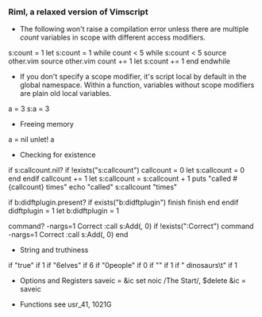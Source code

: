 ### Riml, a relaxed version of Vimscript

* The following won't raise a compilation error unless there are multiple *count*
variables in scope with different access modifiers.

s:count = 1                   let s:count = 1
while count < 5               while s:count < 5
  source other.vim              source other.vim
  count += 1                    let s:count += 1
end                           endwhile

* If you don't specify a scope modifier, it's script local by default in the
  global namespace. Within a function, variables without scope modifiers are plain
  old local variables.

a = 3                         s:a = 3

* Freeing memory

a = nil                       unlet! a

* Checking for existence

if s:callcount.nil?                    if !exists("s:callcount")
  callcount = 0                          let s:callcount = 0
end                                     endif
callcount += 1                         let s:callcount = s:callcount + 1
puts "called #{callcount} times"       echo "called" s:callcount "times"


if b:didftplugin.present?             if exists("b:didftplugin")
  finish                                finish
end                                   endif
didftplugin = 1                       let b:didftplugin = 1

command? -nargs=1 Correct :call s:Add(<q-args>, 0)      if !exists(":Correct")
                                                          command -nargs=1 Correct :call s:Add(<q-args>, 0)
                                                        end
* String and truthiness

if "true"                               if 1
if "6elves"                             if 6
if "0people"                            if 0
if ""                                   if 1
if " dinosaurs\t"                       if 1

* Options and Registers
saveic = &ic
set noic
/The Start/, $delete
&ic = saveic

* Functions
see usr_41, 1021G
